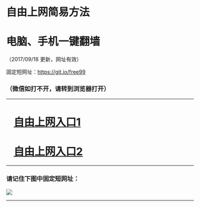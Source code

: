﻿# 自由上网简易方法

# 电脑、手机一键翻墙

（2017/09/18 更新，网址有效）

固定短网址：https://git.io/free99

### （微信如打不开，请转到浏览器打开）


***





# &nbsp;&nbsp; <a href="http://ft3069619150.fwq-tz1005.info/fwqtz01.html?t=091800116430 " target="_blank">自由上网入口1</a>
# &nbsp;&nbsp; <a href="http://ft1897810716.fwq-tz1006.info/fwqtz02.html?t=091800112165 " target="_blank">自由上网入口2</a>
***

### 请记住下图中固定短网址：

<img src="https://s3-us-west-2.amazonaws.com/fwq-1001/yjfq-20170905okok.png" /> 


***

